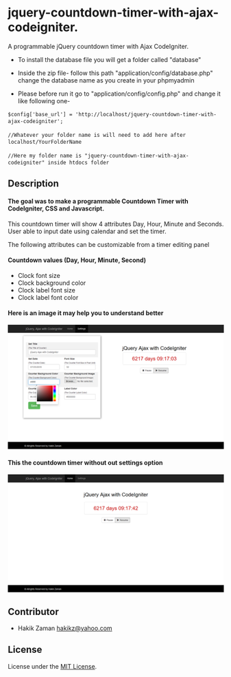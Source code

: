# jquery-countdown-timer-with-ajax-codeigniter.

A programmable jQuery countdown timer with Ajax CodeIgniter.


- To install the database file you will get a folder called "database"

- Inside the zip file- follow this path "application/config/database.php" change the database name as you create in your phpmyadmin

- Please before run it go to "application/config/config.php" and change it like following one-


````
$config['base_url'] = 'http://localhost/jquery-countdown-timer-with-ajax-codeigniter';

//Whatever your folder name is will need to add here after localhost/YourFolderName

//Here my folder name is "jquery-countdown-timer-with-ajax-codeigniter" inside htdocs folder

````
## Description

#### The goal was to make a programmable Countdown Timer with CodeIgniter, CSS and Javascript. 

This countdown timer will show 4 attributes Day, Hour, Minute and 
Seconds. User able to input date using calendar and set the timer. 

The following attributes can be customizable from a timer editing panel

#### Countdown values (Day, Hour, Minute, Second)

- Clock font size 
- Clock background color 
- Clock label font size 
- Clock label font color

#### Here is an image it may help you to understand better

![alt text](https://github.com/hakikz/jquery-countdown-timer-with-ajax-codeigniter/blob/master/dist/settings.png)


#### This the countdown timer without out settings option

![alt text](https://github.com/hakikz/jquery-countdown-timer-with-ajax-codeigniter/blob/master/dist/home.png)


## Contributor

- Hakik Zaman <hakikz@yahoo.com>

## License

License under the [MIT License](https://github.com/hakikz/Bootstrap-4-Carousel/blob/master/LICENSE).
